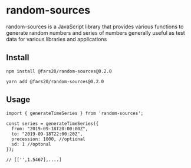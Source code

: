 # random-sources

random-sources is a JavaScript library that provides various functions to generate random numbers and series of numbers generally useful as test data for various libraries and applications

## Install

`npm install @fars20/random-sources@0.2.0`

`yarn add @fars20/random-sources@0.2.0`


## Usage

```
import { generateTimeSeries } from 'random-sources';

const series = generateTimeSeries({
  from: "2019-09-18T20:00:00Z",
  to: "2019-09-18T22:00:20Z",
  precession: 1000, //optional
  sd: 1 //optonal
});

// [['',1.5467],....]

```
